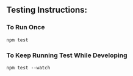 ## Testing Instructions:  

### To Run Once  
`npm test`

### To Keep Running Test While Developing  
`npm test --watch`  
